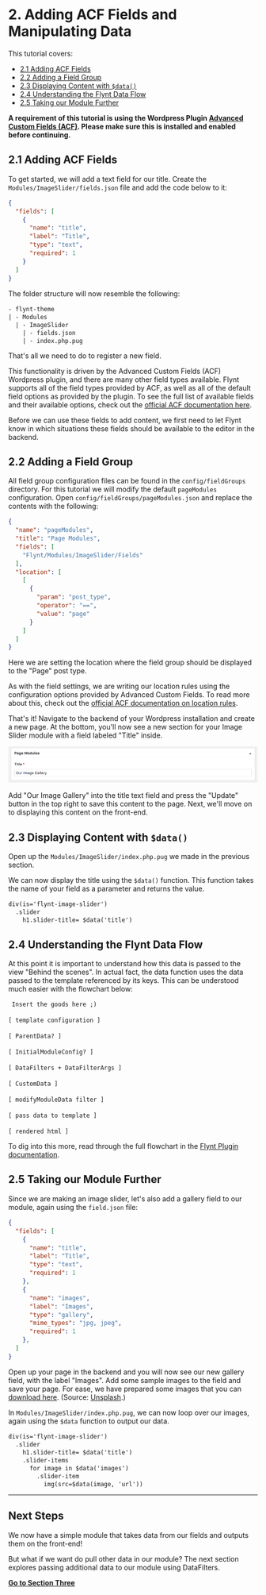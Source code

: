 # 2. Adding ACF Fields and Manipulating Data

This tutorial covers:
- [2.1 Adding ACF Fields](#21-adding-acf-fields)
- [2.2 Adding a Field Group](#22-adding-a-field-group)
- [2.3 Displaying Content with `$data()`](#23-displaying-content-with-data)
- [2.4 Understanding the Flynt Data Flow](#24-understanding-the-flynt-data-flow)
- [2.5 Taking our Module Further](#25-taking-our-module-further)

**A requirement of this tutorial is using the Wordpress Plugin [Advanced Custom Fields (ACF)](https://www.advancedcustomfields.com/). Please make sure this is installed and enabled before continuing.**

## 2.1 Adding ACF Fields
To get started, we will add a text field for our title. Create the `Modules/ImageSlider/fields.json` file and add the code below to it:

```json
{
  "fields": [
    {
      "name": "title",
      "label": "Title",
      "type": "text",
      "required": 1
    }
  ]
}
```

The folder structure will now resemble the following:

```
- flynt-theme
| - Modules
  | - ImageSlider
    | - fields.json
    | - index.php.pug
```

That's all we need to do to register a new field.

This functionality is driven by the Advanced Custom Fields (ACF) Wordpress plugin, and there are many other field types available. Flynt supports all of the field types provided by ACF, as well as all of the default field options as provided by the plugin. To see the full list of available fields and their available options, check out the [official ACF documentation here](https://www.advancedcustomfields.com/resources/#field-types).

<!-- - Extra: Add fields quicker using our acf-field-snippets. For atom + sublime text. Coming soon?! -->

Before we can use these fields to add content, we first need to let Flynt know in which situations these fields should be available to the editor in the backend.

## 2.2 Adding a Field Group

All field group configuration files can be found in the `config/fieldGroups` directory. For this tutorial we will modify the default `pageModules` configuration. Open `config/fieldGroups/pageModules.json` and replace the contents with the following:

```json
{
  "name": "pageModules",
  "title": "Page Modules",
  "fields": [
    "Flynt/Modules/ImageSlider/Fields"
  ],
  "location": [
    [
      {
        "param": "post_type",
        "operator": "==",
        "value": "page"
      }
    ]
  ]
}
```

<!-- TODO: explain the fields/modules/imageslider/fields line.  -->

Here we are setting the location where the field group should be displayed to the "Page" post type.

As with the field settings, we are writing our location rules using the configuration options provided by Advanced Custom Fields. To read more about this, check out the [official ACF documentation on location rules](https://www.advancedcustomfields.com/resources/custom-location-rules/).

That's it! Navigate to the backend of your Wordpress installation and create a new page. At the bottom, you'll now see a new section for your Image Slider module with a field labeled "Title" inside.

![Title Field Screenshot](../assets/first-module-field.png)

Add "Our Image Gallery" into the title text field and press the "Update" button in the top right to save this content to the page. Next, we'll move on to displaying this content on the front-end.

## 2.3 Displaying Content with `$data()`
Open up the `Modules/ImageSlider/index.php.pug` we made in the previous section.

We can now display the title using the `$data()` function. This function takes the name of your field as a parameter and returns the value.

```jade
div(is='flynt-image-slider')
  .slider
    h1.slider-title= $data('title')
```

## 2.4 Understanding the Flynt Data Flow

At this point it is important to understand how this data is passed to the view "Behind the scenes". In actual fact, the data function uses the data passed to the template referenced by its keys. This can be understood much easier with the flowchart below:

```
 Insert the goods here ;)

[ template configuration ]

[ ParentData? ]

[ InitialModuleConfig? ]

[ DataFilters + DataFilterArgs ]

[ CustomData ]

[ modifyModuleData filter ]

[ pass data to template ]

[ rendered html ]
```

To dig into this more, read through the full flowchart in the [Flynt Plugin documentation](/add-link).

## 2.5 Taking our Module Further
Since we are making an image slider, let's also add a gallery field to our module, again using the `field.json` file:

```json
{
  "fields": [
    {
      "name": "title",
      "label": "Title",
      "type": "text",
      "required": 1
    },
    {
      "name": "images",
      "label": "Images",
      "type": "gallery",
      "mime_types": "jpg, jpeg",
      "required": 1
    },
  ]
}
```

Open up your page in the backend and you will now see our new gallery field, with the label "Images". Add some sample images to the field and save your page. For ease, we have prepared some images that you can [download here](/add-link). (Source: [Unsplash](https://unsplash.com).)

In `Modules/ImageSlider/index.php.pug`, we can now loop over our images, again using the `$data` function to output our data.

```jade
div(is='flynt-image-slider')
  .slider
    h1.slider-title= $data('title')
    .slider-items
      for image in $data('images')
        .slider-item
          img(src=$data(image, 'url'))
```

---

## Next Steps

We now have a simple module that takes data from our fields and outputs them on the front-end!

But what if we want do pull other data in our module? The next section explores passing additional data to our module using DataFilters.

**[Go to Section Three](datafilters.md)**
